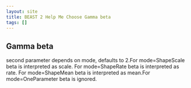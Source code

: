 ```yaml
---
layout: site
title: BEAST 2 Help Me Choose Gamma beta
tags: []
---
```


## Gamma beta

second parameter depends on mode, defaults to 2.For mode=ShapeScale beta is interpreted as scale. For mode=ShapeRate beta is interpreted as rate. For mode=ShapeMean beta is interpreted as mean.For mode=OneParameter beta is ignored.
